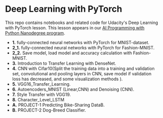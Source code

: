 # Deep Learning with PyTorch

This repo contains notebooks and related code for Udacity's Deep Learning with PyTorch lesson. This lesson appears in our [AI Programming with Python Nanodegree program](https://www.udacity.com/course/ai-programming-python-nanodegree--nd089).

* **1.** fully-connected neural networks with PyTorch for MNIST-dataset.
* **2_1.** fully-connected neural networks with PyTorch for Fashion-MNIST.
* **2_2.** Save model, load model and accuracy calculation with Fashion-MNIST.
* **3.** Introduction to Transfer Learning with DenseNet.
* **4.** CNN with Cifar10(Split the training data into a training and validation set, convolutional and pooling layers in CNN, save model if validation loss has decreased, and some visualization methods ).
* **5.** VGG16_Transfer_Learning.
* **6.** Autoencoders_MNIST (Linear,CNN) and Denoising (CNN).
* **7.** Style Transfer with VGG19.
* **8.** Character_Level_LSTM
* **A.** PROJECT-1 Predicting Bike-Sharing DataB.
* **B.** PROJECT-2 Dog-Breed Classifier.